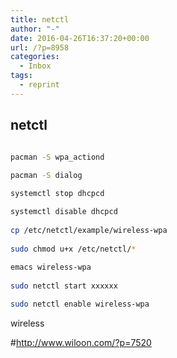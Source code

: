 ```yaml
---
title: netctl
author: "-"
date: 2016-04-26T16:37:20+00:00
url: /?p=8958
categories:
  - Inbox
tags:
  - reprint
---
```

## netctl
```bash
  
pacman -S wpa_actiond

pacman -S dialog

systemctl stop dhcpcd

systemctl disable dhcpcd
  
cp /etc/netctl/example/wireless-wpa
  
sudo chmod u+x /etc/netctl/*
  
emacs wireless-wpa
  
sudo netctl start xxxxxx

sudo netctl enable wireless-wpa

```

wireless

#http://www.wiloon.com/?p=7520


